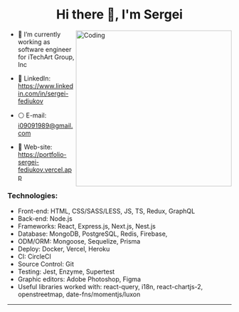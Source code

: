 <h1 align="center">Hi there 👋, I'm Sergei</h1>
<img align="right" alt="Coding" width="350" src="https://res.cloudinary.com/dg6nys3ff/image/upload/v1678437734/gitHub/laptop.gif">

- 🔶  I’m currently working as software engineer for iTechArt Group, Inc

- 💬 LinkedIn: https://www.linkedin.com/in/sergei-fediukov

- ⚪️ E-mail: i09091989@gmail.com

- 🔴 Web-site: https://portfolio-sergei-fediukov.vercel.app

<h3 align="left">Technologies:</h3>

- Front-end: HTML, CSS/SASS/LESS, JS, TS, Redux, GraphQL
- Back-end: Node.js 
- Frameworks: React, Express.js, Next.js, Nest.js
- Database: MongoDB, PostgreSQL, Redis, Firebase,
- ODM/ORM: Mongoose, Sequelize, Prisma
- Deploy: Docker, Vercel, Heroku
- CI: CircleCI
- Source Control: Git
- Testing: Jest, Enzyme, Supertest
- Graphic editors: Adobe Photoshop, Figma
- Useful libraries worked with: react-query, i18n, react-chartjs-2, openstreetmap, date-fns/momentjs/luxon
<hr/>

